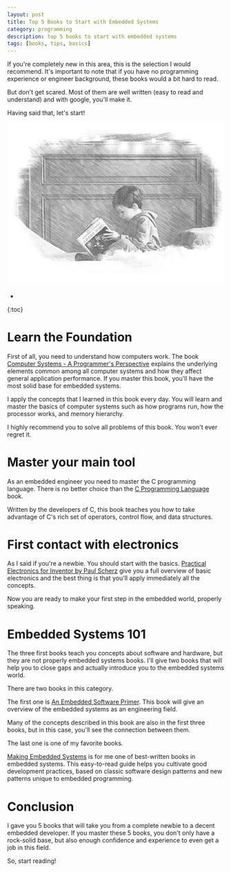```yaml
---
layout: post
title: Top 5 Books to Start with Embedded Systems 
category: programming
description: top 5 books to start with embedded systems
tags: [books, tips, basics]
---
```


If you're completely new in this area, this is the selection I would recommend. It's important to note that if you have no programming experience or engineer background, these books would a bit hard to read. 

But don't get scared. Most of them are well written (easy to read and understand) and with google, you'll make it. 

Having said that, let's start!

![top 5 books](/images/posts/top-5-books-to-start-es.jpg)

* 
{:toc}


# Learn the Foundation
First of all, you need to understand how computers work.
The book  [Computer Systems - A Programmer's Perspective](https://amzn.to/2vJNjmY ) explains the underlying elements common among all computer systems and how they affect general application performance. If you master this book, you'll have the most solid base for embedded systems.  

I apply the concepts that I learned in this book every day. You will learn and master the basics of computer systems such as how programs run, how the processor  works, and memory hierarchy.

I highly recommend you to solve all problems of this book. You won't ever regret it. 

# Master your main tool
As an embedded engineer you need to master the C programming language. 
There is no better choice than the [C Programming Language](https://amzn.to/2UrLpzD) book.
  
Written by the developers of C, this book teaches you  how to take advantage of C's rich set of operators, control flow, and data structures. 

# First contact with electronics
As I said if you're a newbie. You should start with the basics. [Practical Electronics for Inventor by Paul Scherz](https://www.amazon.de/Practical-Electronics-Inventors-Paul-Scherz/dp/1259587541/ref=sr_1_1?__mk_de_DE=%C3%85M%C3%85%C5%BD%C3%95%C3%91&dchild=1&keywords=electronic+for+inventors&qid=1618590668&sr=8-1)  give you a full overview of basic electronics and the best thing is that you'll apply immediately all the concepts.

Now you are ready to make your first step in the embedded world, properly speaking. 

# Embedded Systems 101
The three first books teach you concepts about software and hardware, but they are not properly embedded systems books. 
I'll give two books that will help you to close gaps and actually introduce you to the embedded systems world.

There are two books in this category. 

The first one is [An Embedded Software Primer](https://www.amazon.de/Embedded-Software-Primer-David-Simon/dp/020161569X/ref=sr_1_5?__mk_de_DE=%C3%85M%C3%85%C5%BD%C3%95%C3%91&dchild=1&keywords=embedded+software+primer&qid=1618590845&sr=8-5). This book will give an overview of the embedded systems as an engineering field. 

Many of the concepts described in this book are also in the first three books, but in this case, you'll see the connection between them.

The last one is one of my favorite books. 


[Making Embedded Systems](https://amzn.to/2U9Ejkf) is for me one of best-written books in embedded systems. 
 This easy-to-read guide helps you cultivate good development practices, based on classic software design patterns and new patterns unique to embedded programming. 

# Conclusion
I gave you 5 books that will take you from a complete newbie to a decent embedded developer. If you master these 5 books, you don't only have a rock-solid base, but also enough confidence and experience to even get a job in this field. 

So, start reading!
